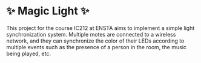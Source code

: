 <!-- LTeX: language=en-US -->

# ✨ Magic Light ✨

This project for the course IC212 at ENSTA aims to implement a simple light synchronization system. Multiple motes are connected to a wireless network, and they can synchronize the color of their LEDs according to multiple events such as the presence of a person in the room, the music being played, etc.

